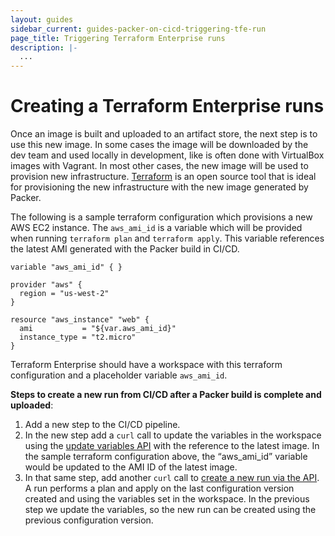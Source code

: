 ```yaml
---
layout: guides
sidebar_current: guides-packer-on-cicd-triggering-tfe-run
page_title: Triggering Terraform Enterprise runs
description: |-
  ...
---
```


# Creating a Terraform Enterprise runs

Once an image is built and uploaded to an artifact store, the next step is to use this new image. In some cases the image will be downloaded by the dev team and used locally in development, like is often done with VirtualBox images with Vagrant. In most other cases, the new image will be used to provision new infrastructure. [Terraform](https://www.terraform.io/) is an open source tool that is ideal for provisioning the new infrastructure with the new image generated by Packer.

The following is a sample terraform configuration which provisions a new AWS EC2 instance.  The `aws_ami_id` is a variable which will be provided when running `terraform plan` and `terraform apply`. This variable references the latest AMI generated with the Packer build in CI/CD.

```hcl
variable "aws_ami_id" { }

provider "aws" {
  region = "us-west-2"
}

resource "aws_instance" "web" {
  ami           = "${var.aws_ami_id}"
  instance_type = "t2.micro"
}
```

Terraform Enterprise should have a workspace with this terraform configuration and a placeholder variable `aws_ami_id`.

**Steps to create a new run from CI/CD after a Packer build is complete and uploaded**:

1. Add a new step to the CI/CD pipeline.
2. In the new step add a `curl` call to update the variables in the workspace using the [update variables API](https://www.terraform.io/docs/enterprise-beta/api/variables.html#update-variables) with the reference to the latest image. In the sample terraform configuration above, the “aws_ami_id” variable would be updated to the AMI ID of the latest image.
3. In that same step, add another `curl` call to [create a new run via the API](https://www.terraform.io/docs/enterprise-beta/api/run.html#create-a-run). A run performs a plan and apply on the last configuration version created and using the variables set in the workspace. In the previous step we update the variables, so the new run can be created using the previous configuration version.
